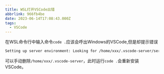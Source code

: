 ```yaml
---
title: WSL打开VSCode出错
abbrlink: 966fb4be
date: 2023-06-14T17:08:43.000Z
tags:
  - VSCode
---
```


在WSL命令行中输入命令`code .`应该会呼出Windows的VSCode,但是却提示错误

```bash
Setting up server environment: Looking for /home/xxx/.vscode-server/server-env-setup. Not found.
```

可以手动删除`/home/xxx/.vscode-server`，此时运行`code .`会重新安装VSCode。
